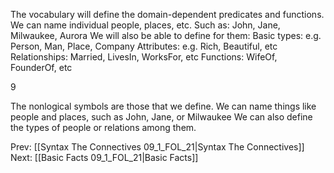 ﻿The vocabulary will define the domain-dependent predicates and functions.
We can name individual people, places, etc.
Such as: John, Jane, Milwaukee, Aurora
We will also be able to define for them:
Basic types: e.g. Person, Man, Place, Company
Attributes: e.g. Rich, Beautiful, etc
Relationships: Married, LivesIn, WorksFor, etc
Functions: WifeOf,  FounderOf, etc

9

The nonlogical symbols are those that we define.
We can name things like people and places, such as John, Jane, or Milwaukee
We can also define the types of people or relations among them.

Prev: [[Syntax The Connectives 09_1_FOL_21|Syntax The Connectives]]
Next: [[Basic Facts 09_1_FOL_21|Basic Facts]]